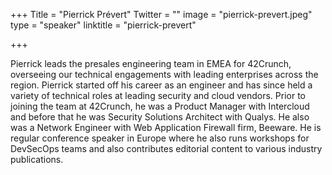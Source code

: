 +++
Title = "Pierrick Prévert"
Twitter = ""
image = "pierrick-prevert.jpeg"
type = "speaker"
linktitle = "pierrick-prevert"

+++

Pierrick leads the presales engineering team in EMEA for 42Crunch, overseeing our technical engagements with leading enterprises across the region. Pierrick started off his career as an engineer and has since held a variety of technical roles at leading security and cloud vendors. Prior to joining the team at 42Crunch, he was a Product Manager with Intercloud and before that he was Security Solutions Architect with Qualys. He also was a Network Engineer with Web Application Firewall firm, Beeware. He is regular conference speaker in Europe where he also runs workshops for DevSecOps teams and also contributes editorial content to various industry publications. 
